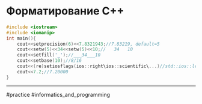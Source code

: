 # Форматирование C++
```c++
#include <iostream>
#include <iomanip>
int main(){
	cout<<setprecision(6)<<7.8321943;//7.83219, default=5
	cout<<setw(5)<<34<<setw(5)<<10;//   34   10
	cout<<setfill('_');//___34___10
	cout<<setbase(10);//8/16
	cout<<(re)setiosflags(ios::right\ios::scientific\...)//std::ios::left,right,scientific,fixed,(no)showpos,(no)showpoint
	cout<<7.2;//7.20000
}
```

---
#practice #informatics_and_programming